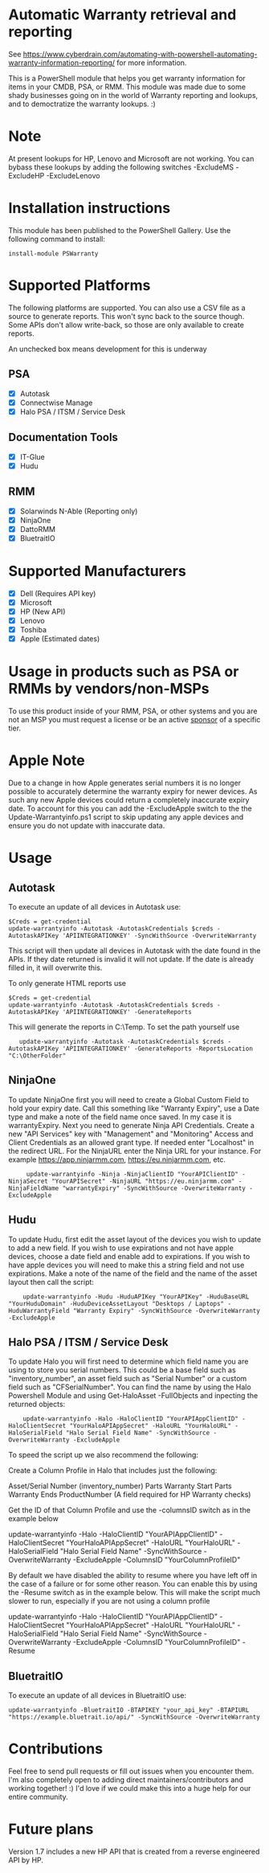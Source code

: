 # Automatic Warranty retrieval and reporting

See https://www.cyberdrain.com/automating-with-powershell-automating-warranty-information-reporting/ for more information.

This is a PowerShell module that helps you get warranty information for items in your CMDB, PSA, or RMM. This module was made due to some shady businesses going on in the world of Warranty reporting and lookups, and to democtratize the warranty lookups. :)

# Note
At present lookups for HP, Lenovo and Microsoft are not working.
You can bybass these lookups by adding the following switches
    -ExcludeMS
    -ExcludeHP
    -ExcludeLenovo

# Installation instructions

This module has been published to the PowerShell Gallery. Use the following command to install:

    install-module PSWarranty

# Supported Platforms

The following platforms are supported. You can also use a CSV file as a source to generate reports. This won't sync back to the source though. Some APIs don't allow write-back, so those are only available to create reports.

An unchecked box means development for this is underway

## PSA

- [x] Autotask
- [x] Connectwise Manage
- [x] Halo PSA / ITSM / Service Desk

## Documentation Tools

- [x] IT-Glue
- [x] Hudu

## RMM

- [x] Solarwinds N-Able (Reporting only)
- [x] NinjaOne
- [x] DattoRMM
- [x] BluetraitIO

# Supported Manufacturers

- [x] Dell (Requires API key)
- [x] Microsoft
- [x] HP (New API)
- [x] Lenovo
- [x] Toshiba
- [x] Apple (Estimated dates)

# Usage in products such as PSA or RMMs by vendors/non-MSPs

To use this product inside of your RMM, PSA, or other systems and you are not an MSP you must request a license or be an active [sponsor](https://github.com/sponsors/KelvinTegelaar) of a specific tier.

# Apple Note

Due to a change in how Apple generates serial numbers it is no longer possible to accurately determine the warranty expiry for newer devices. As such any new Apple devices could return a completely inaccurate expiry date. To account for this you can add the -ExcludeApple switch to the the Update-Warrantyinfo.ps1 script to skip updating any apple devices and ensure you do not update with inaccurate data.

# Usage

## Autotask

To execute an update of all devices in Autotask use:

    $Creds = get-credential
    update-warrantyinfo -Autotask -AutotaskCredentials $creds -AutotaskAPIKey 'APIINTEGRATIONKEY' -SyncWithSource -OverwriteWarranty

This script will then update all devices in Autotask with the date found in the APIs. If they date returned is invalid it will not update. If the date is already filled in, it will overwrite this.

To only generate HTML reports use

    $Creds = get-credential
    update-warrantyinfo -Autotask -AutotaskCredentials $creds -AutotaskAPIKey 'APIINTEGRATIONKEY' -GenerateReports

This will generate the reports in C:\Temp. To set the path yourself use

       update-warrantyinfo -Autotask -AutotaskCredentials $creds -AutotaskAPIKey 'APIINTEGRATIONKEY' -GenerateReports -ReportsLocation "C:\OtherFolder"

## NinjaOne
To update NinjaOne first you will need to create a Global Custom Field to hold your expiry date. Call this something like "Warranty Expiry", use a Date type and make a note of the field name once saved. In my case it is warrantyExpiry. Next you need to generate Ninja API Credentials. Create a new "API Services" key with "Management" and "Monitoring" Access and Client Credentials as an allowed grant type. If needed enter "Localhost" in the redirect URL. For the NinjaURL enter the Ninja URL for your instance. For example https://app.ninjarmm.com, https://eu.ninjarmm.com, etc.

         update-warrantyinfo -Ninja -NinjaClientID "YourAPIClientID" -NinjaSecret "YourAPISecret" -NinjaURL "https://eu.ninjarmm.com" -NinjaFieldName "warrantyExpiry" -SyncWithSource -OverwriteWarranty -ExcludeApple

## Hudu

To update Hudu, first edit the asset layout of the devices you wish to update to add a new field. If you wish to use expirations and not have apple devices, choose a date field and enable add to expirations. If you wish to have apple devices you will need to make this a string field and not use expirations. Make a note of the name of the field and the name of the asset layout then call the script:

        update-warrantyinfo -Hudu -HuduAPIKey "YourAPIKey" -HuduBaseURL "YourHuduDomain" -HuduDeviceAssetLayout "Desktops / Laptops" -HuduWarrantyField "Warranty Expiry" -SyncWithSource -OverwriteWarranty -ExcludeApple

## Halo PSA / ITSM / Service Desk

To update Halo you will first need to determine which field name you are using to store you serial numbers. This could be a base field such as "inventory_number", an asset field such as "Serial Number" or a custom field such as "CFSerialNumber". You can find the name by using the Halo Powershell Module and using Get-HaloAsset -FullObjects and inpecting the returned objects:

        update-warrantyinfo -Halo -HaloClientID "YourAPIAppClientID" -HaloClientSecret "YourHaloAPIAppSecret" -HaloURL "YourHaloURL" -HaloSerialField "Halo Serial Field Name" -SyncWithSource -OverwriteWarranty -ExcludeApple

To speed the script up we also recommend the following: 

Create a Column Profile in Halo that includes just the following: 

Asset/Serial Number (inventory_number)
Parts Warranty Start
Parts Warranty Ends
ProductNumber (A field required for HP Warranty checks)

Get the ID of that Column Profile and use the -columnsID switch as in the example below

update-warrantyinfo -Halo -HaloClientID "YourAPIAppClientID" -HaloClientSecret "YourHaloAPIAppSecret" -HaloURL "YourHaloURL" -HaloSerialField "Halo Serial Field Name" -SyncWithSource -OverwriteWarranty -ExcludeApple -ColumnsID "YourColumnProfileID"

By default we have disabled the ability to resume where you have left off in the case of a failure or for some other reason.  You can enable this by using the -Resume switch as in the example below. This will make the script much slower to run, especially if you are not using a column profile

update-warrantyinfo -Halo -HaloClientID "YourAPIAppClientID" -HaloClientSecret "YourHaloAPIAppSecret" -HaloURL "YourHaloURL" -HaloSerialField "Halo Serial Field Name" -SyncWithSource -OverwriteWarranty -ExcludeApple -ColumnsID "YourColumnProfileID" -Resume

## BluetraitIO

To execute an update of all devices in BluetraitIO use:

    update-warrantyinfo -BluetraitIO -BTAPIKEY "your_api_key" -BTAPIURL "https://example.bluetrait.io/api/" -SyncWithSource -OverwriteWarranty

# Contributions

Feel free to send pull requests or fill out issues when you encounter them. I'm also completely open to adding direct maintainers/contributors and working together! :) I'd love if we could make this into a huge help for our entire community.

# Future plans

Version 1.7 includes a new HP API that is created from a reverse engineered API by HP.

